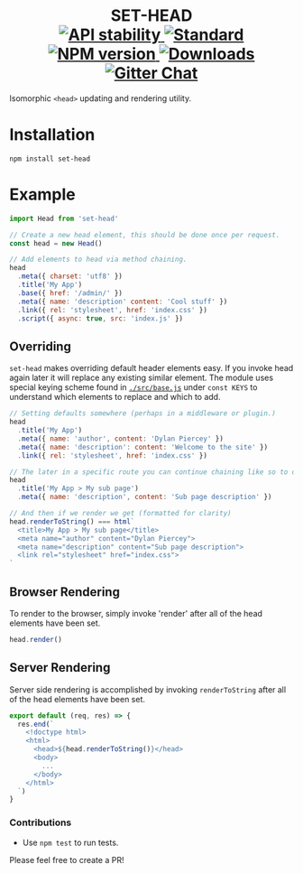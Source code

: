 <h1 align="center">
  <!-- Logo -->
  SET-HEAD
  <br/>

  <!-- Stability -->
  <a href="https://nodejs.org/api/documentation.html#documentation_stability_index">
    <img src="https://img.shields.io/badge/stability-stable-brightgreen.svg?style=flat-square" alt="API stability"/>
  </a>
  <!-- Standard -->
  <a href="https://github.com/feross/standard">
    <img src="https://img.shields.io/badge/code%20style-standard-brightgreen.svg?style=flat-square" alt="Standard"/>
  </a>
  <!-- NPM version -->
  <a href="https://npmjs.org/package/set-head">
    <img src="https://img.shields.io/npm/v/set-head.svg?style=flat-square" alt="NPM version"/>
  </a>
  <!-- Downloads -->
  <a href="https://npmjs.org/package/set-head">
    <img src="https://img.shields.io/npm/dm/set-head.svg?style=flat-square" alt="Downloads"/>
  </a>
  <!-- Gitter Chat -->
  <a href="https://gitter.im/DylanPiercey/set-head">
    <img src="https://img.shields.io/gitter/room/DylanPiercey/set-head.svg?style=flat-square" alt="Gitter Chat"/>
  </a>
</h1>

Isomorphic `<head>` updating and rendering utility.

# Installation

```console
npm install set-head
```

# Example

```javascript
import Head from 'set-head'

// Create a new head element, this should be done once per request.
const head = new Head()

// Add elements to head via method chaining.
head
  .meta({ charset: 'utf8' })
  .title('My App')
  .base({ href: '/admin/' })
  .meta({ name: 'description' content: 'Cool stuff' })
  .link({ rel: 'stylesheet', href: 'index.css' })
  .script({ async: true, src: 'index.js' })
```

## Overriding

`set-head` makes overriding default header elements easy. If you invoke head again later it will replace any existing similar element.
The module uses special keying scheme found in [`./src/base.js`](https://github.com/DylanPiercey/set-head/blob/master/src/base.js#L4) under `const KEYS` to understand which elements to replace and which to add.

```js
// Setting defaults somewhere (perhaps in a middleware or plugin.)
head
  .title('My App')
  .meta({ name: 'author', content: 'Dylan Piercey' })
  .meta({ name: 'description': content: 'Welcome to the site' })
  .link({ rel: 'stylesheet', href: 'index.css' })

// The later in a specific route you can continue chaining like so to override.
head
  .title('My App > My sub page')
  .meta({ name: 'description', content: 'Sub page description' })

// And then if we render we get (formatted for clarity)
head.renderToString() === html`
  <title>My App > My sub page</title>
  <meta name="author" content="Dylan Piercey">
  <meta name="description" content="Sub page description">
  <link rel="stylesheet" href="index.css">
`
```


## Browser Rendering

To render to the browser, simply invoke 'render' after all of the head elements have been set.

```js
head.render()
```

## Server Rendering

Server side rendering is accomplished by invoking `renderToString` after all of the head elements have been set.

```js
export default (req, res) => {
  res.end(`
    <!doctype html>
    <html>
      <head>${head.renderToString()}</head>
      <body>
        ...
      </body>
    </html>
  `)
}
```

### Contributions

* Use `npm test` to run tests.

Please feel free to create a PR!
